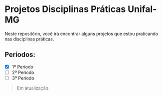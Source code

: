 # Projetos Disciplinas Práticas Unifal-MG

Neste repositório, você irá encontrar alguns projetos que estou praticando nas disciplinas práticas.

## Períodos:

- [x] 1º Período
- [ ] 2º Período
- [ ] 3º Período

> Em atualização
